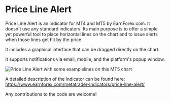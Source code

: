 # Price Line Alert

Price Line Alert is an indicator for MT4 and MT5 by EarnForex.com. It doesn't use any standard indicators. Its main purpose is to offer a simple yet powerful tool to place horizontal lines on the chart and to issue alerts when those lines get hit by the price.

It includes a graphical interface that can be dragged directly on the chart.

It supports notifications via email, mobile, and the platform's popup window.

![Price Line Alert with some examplelines on this MT5 chart](https://github.com/EarnForex/Price-Line-Alert/blob/main/price-line-alert-examples.png)

A detailed description of the indicator can be found here:
https://www.earnforex.com/metatrader-indicators/price-line-alert/

Any contributions to the code are welcome!
